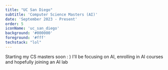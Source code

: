 ```yaml
---
title: "UC San Diego"
subtitle: 'Computer Science Masters (AI)'
date: 'September 2023 - Present'
order: 5
iconName: 'uc_san_diego'
background: '#000000'
foreground: '#fff'
techstack: "lol"
---
```


Starting my CS masters soon : )
I'll be focusing on AI, enrolling in AI courses and hopefully joining an AI lab